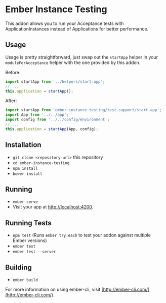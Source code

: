 # Ember Instance Testing

This addon allows you to run your Acceptance tests with ApplicationInstances instead of Applications for better performance.

## Usage

Usage is pretty straightforward, just swap out the `startApp` helper in your `moduleForAcceptance` helper with the one provided by this addon.

Before:

```js
import startApp from '../helpers/start-app';
// ...
this.application = startApp();
```

After:

```js
import startApp from 'ember-instance-testing/test-support/start-app';
import App from '../../app';
import config from '../../config/environment';
// ...
this.application = startApp(App, config);
```

## Installation

* `git clone <repository-url>` this repository
* `cd ember-instance-testing`
* `npm install`
* `bower install`

## Running

* `ember serve`
* Visit your app at [http://localhost:4200](http://localhost:4200).

## Running Tests

* `npm test` (Runs `ember try:each` to test your addon against multiple Ember versions)
* `ember test`
* `ember test --server`

## Building

* `ember build`

For more information on using ember-cli, visit [http://ember-cli.com/](http://ember-cli.com/).
